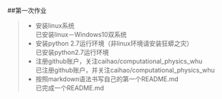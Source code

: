##第一次作业

>- 安装linux系统
        </br>已安装linux－Windows10双系统
>- 安装python 2.7运行环境（非linux环境请安装狂蟒之灾）
　　    </br>已安装python2.7运行环境
>- 注册github账户，关注caihao/computational_physics_whu
　　    </br>已注册github账户，并关注caihao/computational_physics_whu
>- 按照markdown语法书写自己的第一个README.md
　      </br>已完成一个README.md
